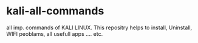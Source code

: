 # kali-all-commands
all imp. commands of KALI LINUX. This repositry helps to install, Uninstall, WIFI peoblams, all usefull apps .... etc. 

